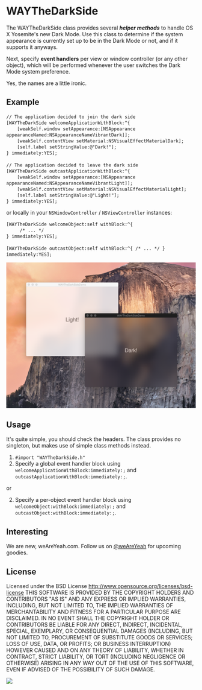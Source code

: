 WAYTheDarkSide
==============

The WAYTheDarkSide class provides several ***helper methods*** to handle OS X Yosemite's new Dark Mode. Use this class to determine if the system appearance is currently set up to be in the Dark Mode or not, and if it supports it anyways.

Next, specify **event handlers** per view or window controller (or any other object), which will be performed whenever the user switches the Dark Mode system preference.

Yes, the names are a little ironic.

Example
-------

```objc
// The application decided to join the dark side
[WAYTheDarkSide welcomeApplicationWithBlock:^{
	[weakSelf.window setAppearance:[NSAppearance appearanceNamed:NSAppearanceNameVibrantDark]];
	[weakSelf.contentView setMaterial:NSVisualEffectMaterialDark];
	[self.label setStringValue:@"Dark!"];
} immediately:YES];

// The application decided to leave the dark side
[WAYTheDarkSide outcastApplicationWithBlock:^{
	[weakSelf.window setAppearance:[NSAppearance appearanceNamed:NSAppearanceNameVibrantLight]];
	[weakSelf.contentView setMaterial:NSVisualEffectMaterialLight];
	[self.label setStringValue:@"Light!"];
} immediately:YES];
```

or locally in your ```NSWindowController``` / ```NSViewController``` instances:

```objc
[WAYTheDarkSide welcomeObject:self withBlock:^{
	 /* ... */ 
} immediately:YES];

[WAYTheDarkSide outcastObject:self withBlock:^{ /* ... */ } immediately:YES];
```

![WAYTheDarkSide](WAYTheDarkSide%20Example.png)

Usage
-----

It's quite simple, you should check the headers. The class provides no singleton, but makes use of simple class methods instead.

1. ```#import "WAYTheDarkSide.h"```
2. Specify a global event handler block using ```welcomeApplicationWithBlock:immediately:;``` and ```outcastApplicationWithBlock:immediately:;```.

or

2. Specify a per-object event handler block using ```welcomeObject:withBlock:immediately:;``` and ```outcastObject:withBlock:immediately:;```.


Interesting
-----------
We are new, weAreYeah.com.
Follow us on [@weAreYeah](http://twitter.com/weAreYeah) for upcoming goodies.

License
-------

Licensed under the BSD License <http://www.opensource.org/licenses/bsd-license>
THIS SOFTWARE IS PROVIDED BY THE COPYRIGHT HOLDERS AND CONTRIBUTORS "AS IS" AND ANY
EXPRESS OR IMPLIED WARRANTIES, INCLUDING, BUT NOT LIMITED TO, THE IMPLIED WARRANTIES
OF MERCHANTABILITY AND FITNESS FOR A PARTICULAR PURPOSE ARE DISCLAIMED. IN NO EVENT
SHALL THE COPYRIGHT HOLDER OR CONTRIBUTORS BE LIABLE FOR ANY DIRECT, INDIRECT,
INCIDENTAL, SPECIAL, EXEMPLARY, OR CONSEQUENTIAL DAMAGES (INCLUDING, BUT NOT LIMITED
TO, PROCUREMENT OF SUBSTITUTE GOODS OR SERVICES; LOSS OF USE, DATA, OR PROFITS; OR
BUSINESS INTERRUPTION) HOWEVER CAUSED AND ON ANY THEORY OF LIABILITY, WHETHER IN CONTRACT,
STRICT LIABILITY, OR TORT (INCLUDING NEGLIGENCE OR OTHERWISE) ARISING IN ANY WAY OUT OF
THE USE OF THIS SOFTWARE, EVEN IF ADVISED OF THE POSSIBILITY OF SUCH DAMAGE.


<a href="http://www.weAreYeah.com/"><img src="http://www.weAreYeah.com/weAreYeah@2x.png" width="100" /></a>
